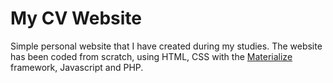 # My CV Website

Simple personal website that I have created during my studies. The website has been coded from scratch, using HTML, CSS with the [Materialize](https://materializecss.com/) framework, Javascript and PHP.

